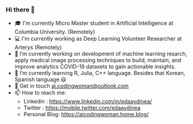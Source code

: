 ### Hi there 👋

<!--
**edaaydinea/edaaydinea** is a ✨ _special_ ✨ repository because its `README.md` (this file) appears on your GitHub profile.-->

- 🎓 I'm currently Micro Master student in Artificial Intelligence at Columbia University. (Remotely)
- 💻 I'm currently working as Deep Learning Volunteer Researcher at Arterys (Remotely)
- 🔭 I’m currently working on development of machine learning resarch, apply medical image processing techniques to build, maintain, and improve analytics COVID-19 datasets to gain actionable insights. 
- 🌱 I’m currently learning R, Julia, C++ language. Besides that Korean, Spanish language.😃
- 💬 Get in touch ai.codingwoman@outlook.com
- 📫 How to reach me: 
  - Linkedin : https://www.linkedin.com/in/edaaydinea/
  - Twitter : https://mobile.twitter.com/edaaydinea
  - Personal Blog: https://aicodingwoman.home.blog/

